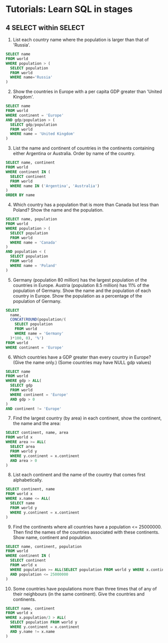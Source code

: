 # Tutorials: Learn SQL in stages
## 4 SELECT within SELECT

1. List each country name where the population is larger than that of 'Russia'.
```sql
SELECT name 
FROM world
WHERE population > (
  SELECT population 
  FROM world 
  WHERE name='Russia'
)
```

2. Show the countries in Europe with a per capita GDP greater than 'United Kingdom'.
```sql
SELECT name
FROM world
WHERE continent = 'Europe'
AND gdp/population > (
  SELECT gdp/population 
  FROM world 
  WHERE name = 'United Kingdom'
)
```

3. List the name and continent of countries in the continents containing either Argentina or Australia. Order by name of the country.
```sql
SELECT name, continent
FROM world
WHERE continent IN (
  SELECT continent 
  FROM world 
  WHERE name IN ('Argentina', 'Australia')
)
ORDER BY name
```

4. Which country has a population that is more than Canada but less than Poland? Show the name and the population.
```sql
SELECT name, population
FROM world
WHERE population > (
  SELECT population 
  FROM world 
  WHERE name = 'Canada'
)
AND population < (
  SELECT population 
  FROM world 
  WHERE name = 'Poland'
)
```

5. Germany (population 80 million) has the largest population of the countries in Europe. Austria (population 8.5 million) has 11% of the population of Germany. Show the name and the population of each country in Europe. Show the population as a percentage of the population of Germany.
```sql
SELECT 
  name, 
  CONCAT(ROUND(population/(
    SELECT population 
    FROM world 
    WHERE name = 'Germany'
  )*100, 0), '%')
FROM world
WHERE continent = 'Europe'
```

6. Which countries have a GDP greater than every country in Europe? (Give the name only.) (Some countries may have NULL gdp values)
```sql
SELECT name
FROM world
WHERE gdp > ALL(
  SELECT gdp 
  FROM world 
  WHERE continent = 'Europe' 
  AND gdp > 0
)
AND continent != 'Europe'
```

7. Find the largest country (by area) in each continent, show the continent, the name and the area:
```sql
SELECT continent, name, area
FROM world x
WHERE area >= ALL(
  SELECT area 
  FROM world y 
  WHERE y.continent = x.continent 
  AND area > 0
)
```

8. List each continent and the name of the country that comes first alphabetically.
```sql
SELECT continent, name
FROM world x
WHERE x.name <= ALL(
  SELECT name 
  FROM world y 
  WHERE y.continent = x.continent
)
```

9. Find the continents where all countries have a population <= 25000000. Then find the names of the countries associated with these continents. Show name, continent and population.
```sql
SELECT name, continent, population
FROM world
WHERE continent IN (
  SELECT continent
  FROM world x
  WHERE population >= ALL(SELECT population FROM world y WHERE x.continent = y.continent)
  AND population <= 25000000
)
```

10. Some countries have populations more than three times that of any of their neighbours (in the same continent). Give the countries and continents.
```sql
SELECT name, continent
FROM world x
WHERE x.population/3 > ALL(
  SELECT population FROM world y
  WHERE y.continent = x.continent
  AND y.name != x.name
)
```

